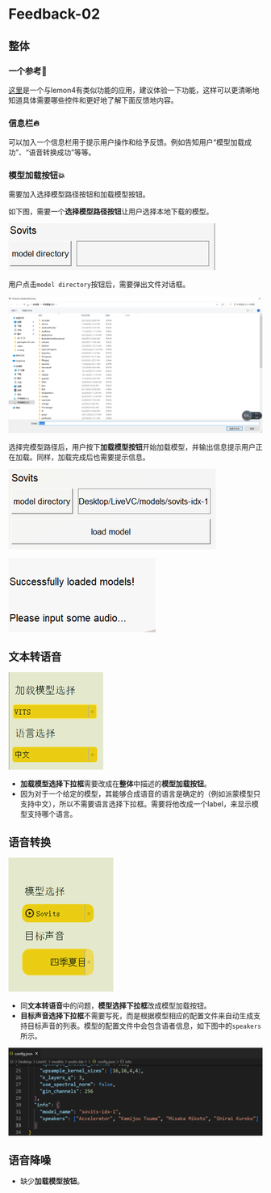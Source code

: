 # Feedback-02

## 整体

### 一个参考:rocket:

[这里](https://github.com/Francis-Komizu/StellaVoiceChanger/releases/tag/v1.0.0)是一个与lemon4有类似功能的应用，建议体验一下功能，这样可以更清晰地知道具体需要哪些控件和更好地了解下面反馈地内容。



### 信息栏:fire:

可以加入一个信息栏用于提示用户操作和给予反馈。例如告知用户“模型加载成功”、“语音转换成功”等等。



### 模型加载按钮:boom:

需要加入选择模型路径按钮和加载模型按钮。

如下图，需要一个**选择模型路径按钮**让用户选择本地下载的模型。

![image-20230411105456401](assets/image-20230411105456401.png)

用户点击`model directory`按钮后，需要弹出文件对话框。

![image-20230411105635441](assets/image-20230411105635441.png)

选择完模型路径后，用户按下**加载模型按钮**开始加载模型，并输出信息提示用户正在加载。同样，加载完成后也需要提示信息。

![image-20230411105918806](assets/image-20230411105918806.png)

![image-20230411105959965](assets/image-20230411105959965.png)



## 文本转语音

![image-20230412154540959](assets/image-20230412154540959.png)

- **加载模型选择下拉框**需要改成在**整体**中描述的**模型加载按钮**。
- 因为对于一个给定的模型，其能够合成语音的语言是确定的（例如派蒙模型只支持中文），所以不需要语言选择下拉框。需要将他改成一个label，来显示模型支持哪个语言。



## 语音转换

![image-20230412155007894](assets/image-20230412155007894.png)

- 同**文本转语音**中的问题，**模型选择下拉框**改成模型加载按钮。
- **目标声音选择下拉框**不需要写死，而是根据模型相应的配置文件来自动生成支持目标声音的列表。模型的配置文件中会包含语者信息，如下图中的`speakers`所示。

![image-20230412155308167](assets/image-20230412155308167.png)



## 语音降噪

- 缺少**加载模型按钮**。



